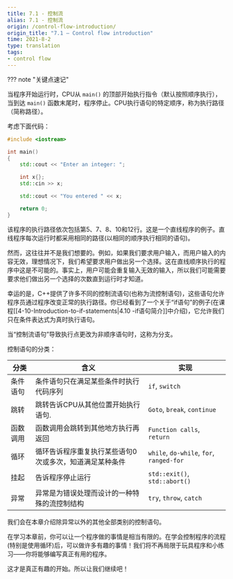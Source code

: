 ```yaml
---
title: 7.1 - 控制流
alias: 7.1 - 控制流
origin: /control-flow-introduction/
origin_title: "7.1 — Control flow introduction"
time: 2021-8-2
type: translation
tags:
- control flow
---
```


??? note "关键点速记"
	


当程序开始运行时，CPU从 `main()` 的顶部开始执行指令（默认按照顺序执行），当到达 `main()` 函数末尾时，程序停止。CPU执行语句的特定顺序，称为执行路径（简称路径）。

考虑下面代码：

```cpp
#include <iostream>

int main()
{
    std::cout << "Enter an integer: ";

    int x{};
    std::cin >> x;

    std::cout << "You entered " << x;

    return 0;
}
```

该程序的执行路径依次包括第5、7、8、10和12行。这是一个直线程序的例子。直线程序每次运行时都采用相同的路径(以相同的顺序执行相同的语句)。

然而，这往往并不是我们想要的。例如，如果我们要求用户输入，而用户输入的内容无效，理想情况下，我们希望要求用户做出另一个选择。这在直线顺序执行的程序中这是不可能的。事实上，用户可能会重复输入无效的输入，所以我们可能需要要求他们做出另一个选择的次数直到运行时才知道。

幸运的是，C++提供了许多不同的控制流语句(也称为流控制语句)，这些语句允许程序员通过程序改变正常的执行路径。你已经看到了一个关于“if语句”的例子(在课程[[4-10-Introduction-to-if-statements|4.10 -if语句简介]]中介绍)，它允许我们只在条件表达式为真时执行语句。

当“控制流语句”导致执行点更改为非顺序语句时，这称为分支。

控制语句的分类：

|分类	|含义	|实现|
|---|---|---|
|条件语句	|条件语句只在满足某些条件时执行代码序列	|`if`, `switch`|
|跳转	|跳转告诉CPU从其他位置开始执行语句.	|`Goto`, `break`, `continue`|
|函数调用	|函数调用会跳转到其他地方执行再返回	|`Function calls`, `return`|
|循环	|循环告诉程序重复执行某些语句0次或多次，知道满足某种条件|`while`, `do-while`, `for`, `ranged-for`|
|挂起	|告诉程序停止运行|`std::exit()`, `std::abort()`|
|异常	|异常是为错误处理而设计的一种特殊的流控制结构	|`try`, `throw`, `catch`|


我们会在本章介绍除异常以外的其他全部类别的控制语句。

在学习本章前，你可以让一个程序做的事情是相当有限的。在学会控制程序的流程(特别是使用循环)后，可以做许多有趣的事情！我们将不再局限于玩具程序和小练习——你将能够编写真正有用的程序。

这才是真正有趣的开始。所以让我们继续吧！